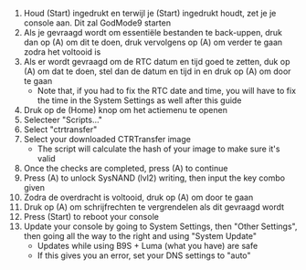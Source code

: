 1. Houd (Start) ingedrukt en terwijl je (Start) ingedrukt houdt, zet je je console aan. Dit zal GodMode9 starten
2. Als je gevraagd wordt om essentiële bestanden te back-uppen, druk dan op (A) om dit te doen, druk vervolgens op (A) om verder te gaan zodra het voltooid is
3. Als er wordt gevraagd om de RTC datum en tijd goed te zetten, duk op (A) om dat te doen, stel dan de datum en tijd in en druk op (A) om door te gaan
    - Note that, if you had to fix the RTC date and time, you will have to fix the time in the System Settings as well after this guide
4. Druk op de (Home) knop om het actiemenu te openen
5. Selecteer "Scripts..."
6. Select "ctrtransfer"
7. Select your downloaded CTRTransfer image
    - The script will calculate the hash of your image to make sure it's valid
8. Once the checks are completed, press (A) to continue
9. Press (A) to unlock SysNAND (lvl2) writing, then input the key combo given
10. Zodra de overdracht is voltooid, druk op (A) om door te gaan
11. Druk op (A) om schrijfrechten te vergrendelen als dit gevraagd wordt
12. Press (Start) to reboot your console
13. Update your console by going to System Settings, then "Other Settings", then going all the way to the right and using "System Update"
    - Updates while using B9S + Luma (what you have) are safe
    - If this gives you an error, set your DNS settings to "auto"
